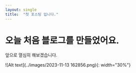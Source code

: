 ```yaml
---
layout: single 
title:  "첫 포스팅 입니다."
---
```


# 오늘 처음 블로그를 만들었어요.

앞으로 열심히 해보겠습니다.

![Alt text](../images/2023-11-13 162856.png){: width="30%"}
